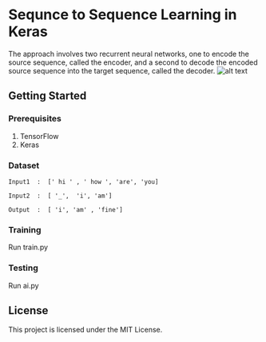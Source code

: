 # Sequnce to Sequence Learning in Keras
The approach involves two recurrent neural networks, one to encode the source sequence, called the encoder, and a second to decode the encoded source sequence into the target sequence, called the decoder.
![alt text](https://cdn-images-1.medium.com/max/1585/1*sO-SP58T4brE9EHazHSeGA.png)

## Getting Started
### Prerequisites
1. TensorFlow
2. Keras

### Dataset
```
Input1  :  [' hi ' , ' how ', 'are', 'you]

Input2  :  [ '_',  'i', 'am']

Output  :  [ 'i', 'am' , 'fine']
```

### Training
Run train.py

### Testing
Run ai.py

## License
This project is licensed under the MIT License.


